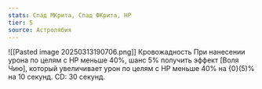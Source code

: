 ```yaml
---
stats: Спад МКрита, Спад ФКрита, HP
tier: S
source: Астролябия
---
```

![[Pasted image 20250313190706.png]]
Кровожадность
При нанесении урона по целям с HP меньше 40%, шанс 5% получить эффект [Воля Чию], который увеличивает урон по целям с HP меньше 40% на {0}(5)% на 10 секунд. CD: 30 секунд.
